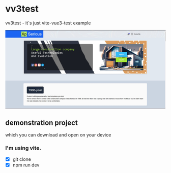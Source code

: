 # vv3test
vv3test - it`s just vite-vue3-test example 

![project xp-serious](https://github.com/Viacheslav1998/vv3test/raw/main/vv3t.jpg)
## demonstration project 
which you can download and open on your device 
### I'm using vite.

- [x] git clone
- [x] npm run dev